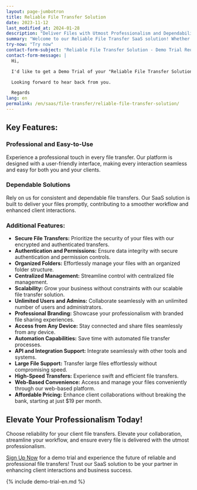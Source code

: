 ```yaml
---
layout: page-jumbotron
title: Reliable File Transfer Solution
date: 2023-11-12
last_modified_at: 2024-01-28
description: "Deliver Files with Utmost Professionalism and Dependability"
summary: "Welcome to our Reliable File Transfer SaaS solution! Whether you're a solo professional or part of a medium-sized organization, we understand the paramount importance of reliable and professional file transfers with your clients. Our platform is engineered to provide you with a dependable solution, ensuring every file is delivered with the utmost professionalism."
try-now: "Try now"
contact-form-subject: "Reliable File Transfer Solution - Demo Trial Request"
contact-form-message: |
  Hi,

  I'd like to get a Demo Trial of your "Reliable File Transfer Solution".

  Looking forward to hear back from you.

  Regards
lang: en
permalink: /en/saas/file-transfer/reliable-file-transfer-solution/
---
```

## Key Features:

### Professional and Easy-to-Use
Experience a professional touch in every file transfer. Our platform is designed with a user-friendly interface, making every interaction seamless and easy for both you and your clients.

### Dependable Solutions
Rely on us for consistent and dependable file transfers. Our SaaS solution is built to deliver your files promptly, contributing to a smoother workflow and enhanced client interactions.

### Additional Features:

- **Secure File Transfers:** Prioritize the security of your files with our encrypted and authenticated transfers.
- **Authentication and Permissions:** Ensure data integrity with secure authentication and permission controls.
- **Organized Folders:** Effortlessly manage your files with an organized folder structure.
- **Centralized Management:** Streamline control with centralized file management.
- **Scalability:** Grow your business without constraints with our scalable file transfer solution.
- **Unlimited Users and Admins:** Collaborate seamlessly with an unlimited number of users and administrators.
- **Professional Branding:** Showcase your professionalism with branded file sharing experiences.
- **Access from Any Device:** Stay connected and share files seamlessly from any device.
- **Automation Capabilities:** Save time with automated file transfer processes.
- **API and Integration Support:** Integrate seamlessly with other tools and systems.
- **Large File Support:** Transfer large files effortlessly without compromising speed.
- **High-Speed Transfers:** Experience swift and efficient file transfers.
- **Web-Based Convenience:** Access and manage your files conveniently through our web-based platform.
- **Affordable Pricing:** Enhance client collaborations without breaking the bank, starting at just $19 per month.

## Elevate Your Professionalism Today!

Choose reliability for your client file transfers. Elevate your collaboration, streamline your workflow, and ensure every file is delivered with the utmost professionalism.

[Sign Up Now](#start-your-demo-trial) for a demo trial and experience the future of reliable and professional file transfers! Trust our SaaS solution to be your partner in enhancing client interactions and business success.

{% include demo-trial-en.md %}
